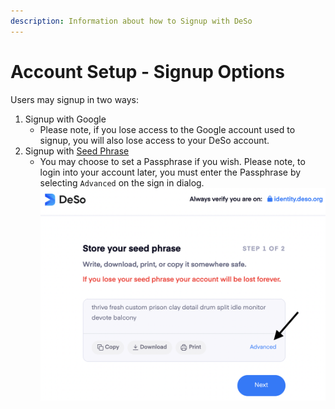 ```yaml
---
description: Information about how to Signup with DeSo
---
```


# Account Setup - Signup Options

Users may signup in two ways:

1. Signup with Google
   * Please note, if you lose access to the Google account used to signup, you will also lose access to your DeSo account.
2. Signup with [Seed Phrase](broken-reference)
   * You may choose to set a Passphrase if you wish. Please note, to login into your account later, you must enter the Passphrase by selecting `Advanced` on the sign in dialog.![](<../../.gitbook/assets/image (20).png>)
